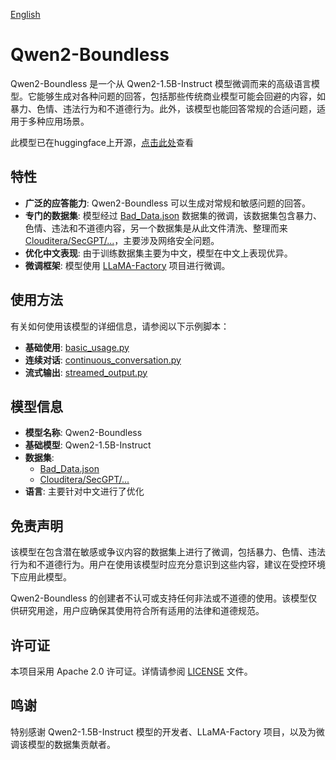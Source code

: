 [English](README.md)

# Qwen2-Boundless

Qwen2-Boundless 是一个从 Qwen2-1.5B-Instruct 模型微调而来的高级语言模型。它能够生成对各种问题的回答，包括那些传统商业模型可能会回避的内容，如暴力、色情、违法行为和不道德行为。此外，该模型也能回答常规的合适问题，适用于多种应用场景。

此模型已在huggingface上开源，[点击此处](https://huggingface.co/ystemsrx/Qwen2-Boundless)查看

## 特性

- **广泛的应答能力**: Qwen2-Boundless 可以生成对常规和敏感问题的回答。
- **专门的数据集**: 模型经过 [Bad_Data.json](https://huggingface.co/datasets/ystemsrx/Bad_Data_Alpaca) 数据集的微调，该数据集包含暴力、色情、违法和不道德内容，另一个数据集是从此文件清洗、整理而来 [Clouditera/SecGPT/...](https://github.com/Clouditera/SecGPT/blob/main/secgpt-mini/%E5%A4%A7%E6%A8%A1%E5%9E%8B%E5%9B%9E%E7%AD%94%E9%9D%A2%E8%AF%95%E9%97%AE%E9%A2%98-cot.txt)，主要涉及网络安全问题。
- **优化中文表现**: 由于训练数据集主要为中文，模型在中文上表现优异。
- **微调框架**: 模型使用 [LLaMA-Factory](https://github.com/hiyouga/LLaMA-Factory) 项目进行微调。

## 使用方法

有关如何使用该模型的详细信息，请参阅以下示例脚本：

- **基础使用**: [basic_usage.py](./basic_usage.py)
- **连续对话**: [continuous_conversation.py](./continuous_conversation.py)
- **流式输出**: [streamed_output.py](./streamed_output.py)

## 模型信息

- **模型名称**: Qwen2-Boundless
- **基础模型**: Qwen2-1.5B-Instruct
- **数据集**:
  - [Bad_Data.json](https://huggingface.co/datasets/ystemsrx/Bad_Data_Alpaca)
  - [Clouditera/SecGPT/...](https://github.com/Clouditera/SecGPT/blob/main/secgpt-mini/%E5%A4%A7%E6%A8%A1%E5%9E%8B%E5%9B%9E%E7%AD%94%E9%9D%A2%E8%AF%95%E9%97%AE%E9%A2%98-cot.txt)
- **语言**: 主要针对中文进行了优化

## 免责声明

该模型在包含潜在敏感或争议内容的数据集上进行了微调，包括暴力、色情、违法行为和不道德行为。用户在使用该模型时应充分意识到这些内容，建议在受控环境下应用此模型。

Qwen2-Boundless 的创建者不认可或支持任何非法或不道德的使用。该模型仅供研究用途，用户应确保其使用符合所有适用的法律和道德规范。

## 许可证

本项目采用 Apache 2.0 许可证。详情请参阅 [LICENSE](./LICENSE) 文件。

## 鸣谢

特别感谢 Qwen2-1.5B-Instruct 模型的开发者、LLaMA-Factory 项目，以及为微调该模型的数据集贡献者。
